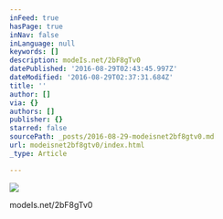 ```yaml
---
inFeed: true
hasPage: true
inNav: false
inLanguage: null
keywords: []
description: modeIs.net/2bF8gTv0
datePublished: '2016-08-29T02:43:45.997Z'
dateModified: '2016-08-29T02:37:31.684Z'
title: ''
author: []
via: {}
authors: []
publisher: {}
starred: false
sourcePath: _posts/2016-08-29-modeisnet2bf8gtv0.md
url: modeisnet2bf8gtv0/index.html
_type: Article

---
```

![](https://the-grid-user-content.s3-us-west-2.amazonaws.com/0c2ec601-9e31-4987-9ebe-59d80f4bb531.jpg)

modeIs.net/2bF8gTv0